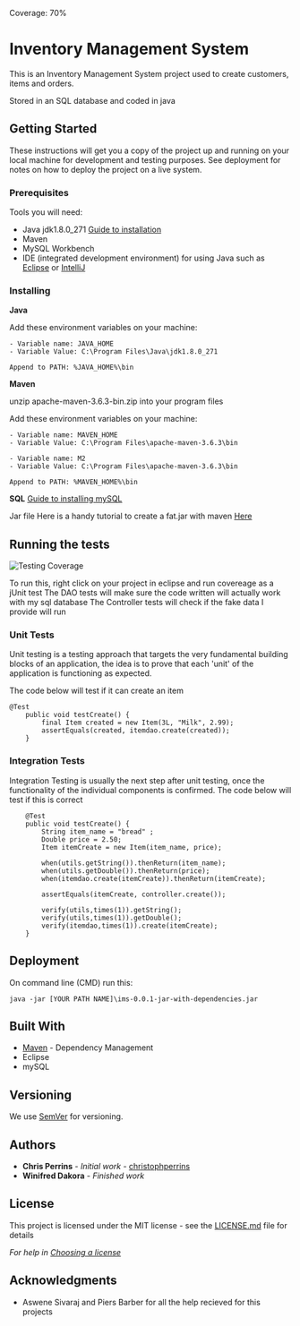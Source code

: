 Coverage: 70%
# Inventory Management System

This is an Inventory Management System project used to create customers, items and orders. 

Stored in an SQL database and coded in java

## Getting Started

These instructions will get you a copy of the project up and running on your local machine for development and testing purposes. See deployment for notes on how to deploy the project on a live system.

### Prerequisites
Tools you will need:

 - Java jdk1.8.0_271 [Guide to installation](https://docs.oracle.com/en/java/javase/15/install/overview-jdk-installation.html#GUID-8677A77F-231A-40F7-98B9-1FD0B48C346A)
 - Maven 
 - MySQL Workbench
 - IDE (integrated development environment) for using Java such as [Eclipse](https://www.oracle.com/java/technologies/javase-downloads.html) or [IntelliJ](https://www.jetbrains.com/idea/download/#section=windows)

### Installing


**Java**

Add these environment variables on your machine:

```
- Variable name: JAVA_HOME
- Variable Value: C:\Program Files\Java\jdk1.8.0_271

Append to PATH: %JAVA_HOME%\bin
```
**Maven**

unzip apache-maven-3.6.3-bin.zip into your program files

Add these environment variables on your machine: 
```
- Variable name: MAVEN_HOME
- Variable Value: C:\Program Files\apache-maven-3.6.3\bin

- Variable name: M2
- Variable Value: C:\Program Files\apache-maven-3.6.3\bin

Append to PATH: %MAVEN_HOME%\bin
```
**SQL** 
[Guide to installing mySQL](https://dev.mysql.com/doc/mysql-installation-excerpt/5.7/en/)

Jar file
Here is a handy tutorial to create a fat.jar with maven [Here](http://tutorials.jenkov.com/maven/maven-build-fat-jar.html)

## Running the tests

![Testing Coverage](C:\Users\winni\OneDrive\Desktop\IMS-Starter\images\Coverage.png)

To run this, right click on your project in eclipse and run covereage as a jUnit test
The DAO tests will make sure the code written will actually work with my sql database
The Controller tests will check if the fake data I provide will run

### Unit Tests 

Unit testing is a testing approach that targets the very fundamental building blocks of an application, the idea is to prove that each 'unit' of the application is functioning as expected.

The code below will test if it can create an item
```
@Test
	public void testCreate() {
		final Item created = new Item(3L, "Milk", 2.99);
		assertEquals(created, itemdao.create(created));
	}
```

### Integration Tests 
Integration Testing is usually the next step after unit testing, once the functionality of the individual components is confirmed.
The code below will test if this is correct
```
	@Test
	public void testCreate() {
		String item_name = "bread" ;
		Double price = 2.50;
		Item itemCreate = new Item(item_name, price);
		
		when(utils.getString()).thenReturn(item_name);
		when(utils.getDouble()).thenReturn(price);
		when(itemdao.create(itemCreate)).thenReturn(itemCreate);
		
		assertEquals(itemCreate, controller.create());
		
		verify(utils,times(1)).getString();
		verify(utils,times(1)).getDouble();
		verify(itemdao,times(1)).create(itemCreate);
	}
```


## Deployment

On command line (CMD) run this:

```
java -jar [YOUR PATH NAME]\ims-0.0.1-jar-with-dependencies.jar
```

## Built With

* [Maven](https://maven.apache.org/) - Dependency Management
* Eclipse
* mySQL

## Versioning

We use [SemVer](http://semver.org/) for versioning.

## Authors

* **Chris Perrins** - *Initial work* - [christophperrins](https://github.com/christophperrins)
* **Winifred Dakora** - *Finished work*

## License

This project is licensed under the MIT license - see the [LICENSE.md](LICENSE.md) file for details 

*For help in [Choosing a license](https://choosealicense.com/)*

## Acknowledgments

- Aswene Sivaraj and Piers Barber for all the help recieved for this projects 
